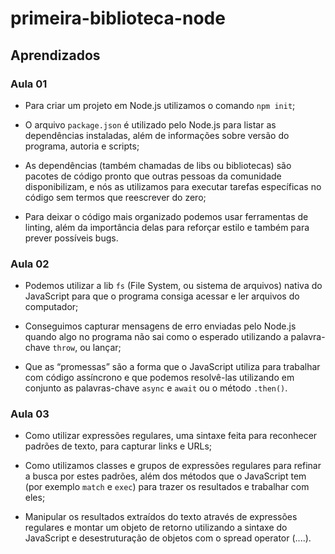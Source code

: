 # primeira-biblioteca-node

## Aprendizados

### Aula 01

- Para criar um projeto em Node.js utilizamos o comando `npm init`;

- O arquivo `package.json` é utilizado pelo Node.js para listar as dependências instaladas, além de informações sobre versão do programa, autoria e scripts;

- As dependências (também chamadas de libs ou bibliotecas) são pacotes de código pronto que outras pessoas da comunidade disponibilizam, e nós as utilizamos para executar tarefas específicas no código sem termos que reescrever do zero;

- Para deixar o código mais organizado podemos usar ferramentas de linting, além da importância delas para reforçar estilo e também para prever possíveis bugs.

### Aula 02

- Podemos utilizar a lib `fs` (File System, ou sistema de arquivos) nativa do JavaScript para que o programa consiga acessar e ler arquivos do computador;

- Conseguimos capturar mensagens de erro enviadas pelo Node.js quando algo no programa não sai como o esperado utilizando a palavra-chave `throw`, ou lançar;

- Que as “promessas” são a forma que o JavaScript utiliza para trabalhar com código assíncrono e que podemos resolvê-las utilizando em conjunto as palavras-chave `async` e `await` ou o método `.then()`.

### Aula 03

- Como utilizar expressões regulares, uma sintaxe feita para reconhecer padrões de texto, para capturar links e URLs;

- Como utilizamos classes e grupos de expressões regulares para refinar a busca por estes padrões, além dos métodos que o JavaScript tem (por exemplo `match` e `exec`) para trazer os resultados e trabalhar com eles;

- Manipular os resultados extraídos do texto através de expressões regulares e montar um objeto de retorno utilizando a sintaxe do JavaScript e desestruturação de objetos com o spread operator (....).